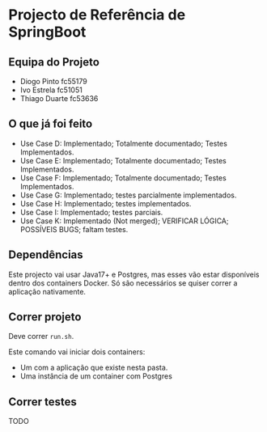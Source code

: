 # Projecto de Referência de SpringBoot

## Equipa do Projeto
* Diogo Pinto   fc55179
* Ivo Estrela   fc51051
* Thiago Duarte fc53636

## O que já foi feito

 * Use Case D: Implementado; Totalmente documentado; Testes Implementados.
 * Use Case E: Implementado; Totalmente documentado; Testes Implementados.
 * Use Case F: Implementado; Totalmente documentado; Testes Implementados.
 * Use Case G: Implementado; testes parcialmente implementados.
 * Use Case H: Implementado; testes implementados.
 * Use Case I: Implementado; testes parciais.
 * Use Case K: Implementado (Not merged); VERIFICAR LÓGICA; POSSÍVEIS BUGS; faltam testes.

## Dependências

Este projecto vai usar Java17+ e Postgres, mas esses vão estar disponíveis dentro dos containers Docker. Só são necessários se quiser correr a aplicação nativamente.

## Correr projeto

Deve correr `run.sh`.

Este comando vai iniciar dois containers:

* Um com a aplicação que existe nesta pasta.
* Uma instância de um container com Postgres

## Correr testes

TODO

